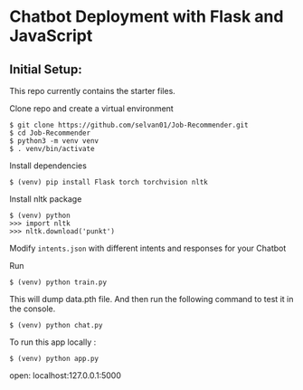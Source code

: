 # Chatbot Deployment with Flask and JavaScript
## Initial Setup:
This repo currently contains the starter files.

Clone repo and create a virtual environment
```
$ git clone https://github.com/selvan01/Job-Recommender.git
$ cd Job-Recommender
$ python3 -m venv venv
$ . venv/bin/activate
```
Install dependencies
```
$ (venv) pip install Flask torch torchvision nltk
```
Install nltk package
```
$ (venv) python
>>> import nltk
>>> nltk.download('punkt')
```
Modify `intents.json` with different intents and responses for your Chatbot

Run
```
$ (venv) python train.py
```
This will dump data.pth file. And then run
the following command to test it in the console.
```
$ (venv) python chat.py
```

To run this app locally :
```
$ (venv) python app.py
```
open: localhost:127.0.0.1:5000
